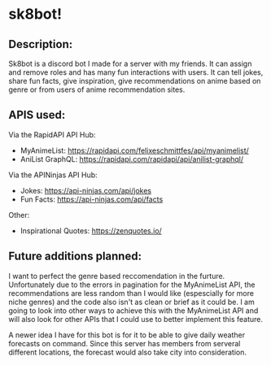 # sk8bot!

## Description:
Sk8bot is a discord bot I made for a server with my friends. It can assign and remove roles and has many fun interactions with users. It can tell jokes, share fun facts, give inspiration, give recommendations on anime based on genre or from users of anime recommendation sites. 

## APIS used:
Via the RapidAPI API Hub:
- MyAnimeList: https://rapidapi.com/felixeschmittfes/api/myanimelist/
- AniList GraphQL: https://rapidapi.com/rapidapi/api/anilist-graphql/

Via the APINinjas API Hub:
- Jokes: https://api-ninjas.com/api/jokes
- Fun Facts: https://api-ninjas.com/api/facts

Other:
- Inspirational Quotes: https://zenquotes.io/

## Future additions planned:
I want to perfect the genre based reccomendation in the furture. Unfortunately due to the errors in pagination for the MyAnimeList API, the recommendations are less random than I would like (espescially for more niche genres) and the code also isn't as clean or brief as it could be. I am going to look into other ways to achieve this with the MyAnimeList API and will also look for other APIs that I could use to better implement this feature.

A newer idea I have for this bot is for it to be able to give daily weather forecasts on command. Since this server has members from serveral different locations, the forecast would also take city into consideration.
